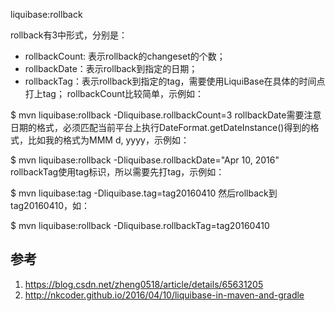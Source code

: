 liquibase:rollback

rollback有3中形式，分别是：

- rollbackCount: 表示rollback的changeset的个数；
- rollbackDate：表示rollback到指定的日期；
- rollbackTag：表示rollback到指定的tag，需要使用LiquiBase在具体的时间点打上tag；
rollbackCount比较简单，示例如：

$ mvn liquibase:rollback -Dliquibase.rollbackCount=3
rollbackDate需要注意日期的格式，必须匹配当前平台上执行DateFormat.getDateInstance()得到的格式，比如我的格式为MMM d, yyyy，示例如：

$ mvn liquibase:rollback -Dliquibase.rollbackDate="Apr 10, 2016"
rollbackTag使用tag标识，所以需要先打tag，示例如：

$ mvn liquibase:tag -Dliquibase.tag=tag20160410
然后rollback到tag20160410，如：

$ mvn liquibase:rollback -Dliquibase.rollbackTag=tag20160410

## 参考

1. https://blog.csdn.net/zheng0518/article/details/65631205
2. http://nkcoder.github.io/2016/04/10/liquibase-in-maven-and-gradle
